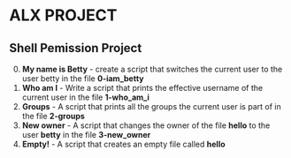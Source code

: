 # ALX PROJECT
## Shell Pemission Project
0. **My name is Betty** - create a script that switches the current user to the user betty in the file **0-iam_betty**
1. **Who am I** - Write a script that prints the effective username of the current user in the file **1-who_am_i**
2. **Groups** - A script that prints all the groups the current user is part of in the file **2-groups**
3. **New owner** - A script that changes the owner of the file **hello** to the user **betty** in the file **3-new_owner**
4. **Empty!** - A script that creates an empty file called **hello**

